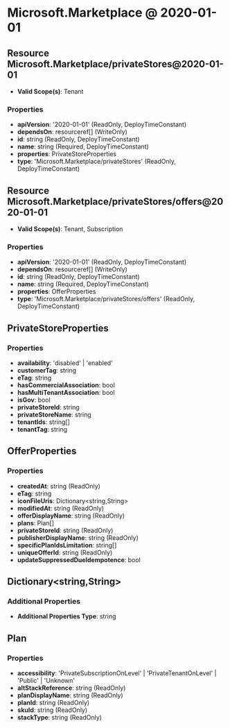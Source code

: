 # Microsoft.Marketplace @ 2020-01-01

## Resource Microsoft.Marketplace/privateStores@2020-01-01
* **Valid Scope(s)**: Tenant
### Properties
* **apiVersion**: '2020-01-01' (ReadOnly, DeployTimeConstant)
* **dependsOn**: resourceref[] (WriteOnly)
* **id**: string (ReadOnly, DeployTimeConstant)
* **name**: string (Required, DeployTimeConstant)
* **properties**: PrivateStoreProperties
* **type**: 'Microsoft.Marketplace/privateStores' (ReadOnly, DeployTimeConstant)

## Resource Microsoft.Marketplace/privateStores/offers@2020-01-01
* **Valid Scope(s)**: Tenant, Subscription
### Properties
* **apiVersion**: '2020-01-01' (ReadOnly, DeployTimeConstant)
* **dependsOn**: resourceref[] (WriteOnly)
* **id**: string (ReadOnly, DeployTimeConstant)
* **name**: string (Required, DeployTimeConstant)
* **properties**: OfferProperties
* **type**: 'Microsoft.Marketplace/privateStores/offers' (ReadOnly, DeployTimeConstant)

## PrivateStoreProperties
### Properties
* **availability**: 'disabled' | 'enabled'
* **customerTag**: string
* **eTag**: string
* **hasCommercialAssociation**: bool
* **hasMultiTenantAssociation**: bool
* **isGov**: bool
* **privateStoreId**: string
* **privateStoreName**: string
* **tenantIds**: string[]
* **tenantTag**: string

## OfferProperties
### Properties
* **createdAt**: string (ReadOnly)
* **eTag**: string
* **iconFileUris**: Dictionary<string,String>
* **modifiedAt**: string (ReadOnly)
* **offerDisplayName**: string (ReadOnly)
* **plans**: Plan[]
* **privateStoreId**: string (ReadOnly)
* **publisherDisplayName**: string (ReadOnly)
* **specificPlanIdsLimitation**: string[]
* **uniqueOfferId**: string (ReadOnly)
* **updateSuppressedDueIdempotence**: bool

## Dictionary<string,String>
### Additional Properties
* **Additional Properties Type**: string

## Plan
### Properties
* **accessibility**: 'PrivateSubscriptionOnLevel' | 'PrivateTenantOnLevel' | 'Public' | 'Unknown'
* **altStackReference**: string (ReadOnly)
* **planDisplayName**: string (ReadOnly)
* **planId**: string (ReadOnly)
* **skuId**: string (ReadOnly)
* **stackType**: string (ReadOnly)

